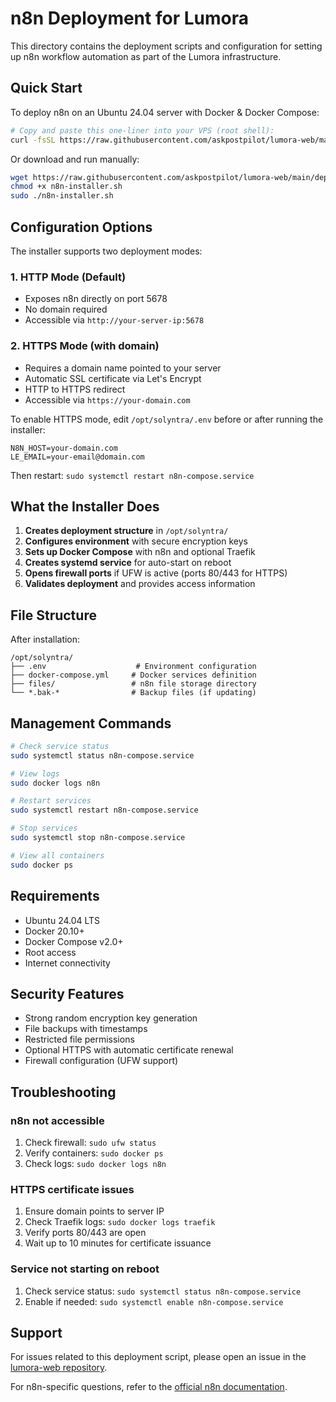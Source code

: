 # n8n Deployment for Lumora

This directory contains the deployment scripts and configuration for setting up n8n workflow automation as part of the Lumora infrastructure.

## Quick Start

To deploy n8n on an Ubuntu 24.04 server with Docker & Docker Compose:

```bash
# Copy and paste this one-liner into your VPS (root shell):
curl -fsSL https://raw.githubusercontent.com/askpostpilot/lumora-web/main/deployment/n8n-installer.sh | bash
```

Or download and run manually:

```bash
wget https://raw.githubusercontent.com/askpostpilot/lumora-web/main/deployment/n8n-installer.sh
chmod +x n8n-installer.sh
sudo ./n8n-installer.sh
```

## Configuration Options

The installer supports two deployment modes:

### 1. HTTP Mode (Default)
- Exposes n8n directly on port 5678
- No domain required
- Accessible via `http://your-server-ip:5678`

### 2. HTTPS Mode (with domain)
- Requires a domain name pointed to your server
- Automatic SSL certificate via Let's Encrypt
- HTTP to HTTPS redirect
- Accessible via `https://your-domain.com`

To enable HTTPS mode, edit `/opt/solyntra/.env` before or after running the installer:

```env
N8N_HOST=your-domain.com
LE_EMAIL=your-email@domain.com
```

Then restart: `sudo systemctl restart n8n-compose.service`

## What the Installer Does

1. **Creates deployment structure** in `/opt/solyntra/`
2. **Configures environment** with secure encryption keys
3. **Sets up Docker Compose** with n8n and optional Traefik
4. **Creates systemd service** for auto-start on reboot
5. **Opens firewall ports** if UFW is active (ports 80/443 for HTTPS)
6. **Validates deployment** and provides access information

## File Structure

After installation:

```
/opt/solyntra/
├── .env                    # Environment configuration
├── docker-compose.yml     # Docker services definition
├── files/                 # n8n file storage directory
└── *.bak-*                # Backup files (if updating)
```

## Management Commands

```bash
# Check service status
sudo systemctl status n8n-compose.service

# View logs
sudo docker logs n8n

# Restart services
sudo systemctl restart n8n-compose.service

# Stop services
sudo systemctl stop n8n-compose.service

# View all containers
sudo docker ps
```

## Requirements

- Ubuntu 24.04 LTS
- Docker 20.10+
- Docker Compose v2.0+
- Root access
- Internet connectivity

## Security Features

- Strong random encryption key generation
- File backups with timestamps
- Restricted file permissions
- Optional HTTPS with automatic certificate renewal
- Firewall configuration (UFW support)

## Troubleshooting

### n8n not accessible
1. Check firewall: `sudo ufw status`
2. Verify containers: `sudo docker ps`
3. Check logs: `sudo docker logs n8n`

### HTTPS certificate issues
1. Ensure domain points to server IP
2. Check Traefik logs: `sudo docker logs traefik`
3. Verify ports 80/443 are open
4. Wait up to 10 minutes for certificate issuance

### Service not starting on reboot
1. Check service status: `sudo systemctl status n8n-compose.service`
2. Enable if needed: `sudo systemctl enable n8n-compose.service`

## Support

For issues related to this deployment script, please open an issue in the [lumora-web repository](https://github.com/askpostpilot/lumora-web).

For n8n-specific questions, refer to the [official n8n documentation](https://docs.n8n.io/).